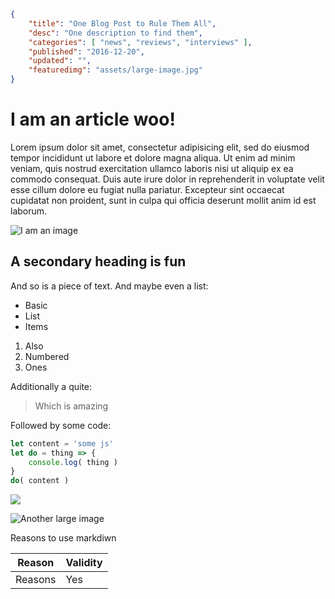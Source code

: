 ```json
{
    "title": "One Blog Post to Rule Them All",
    "desc": "One description to find them",
    "categories": [ "news", "reviews", "interviews" ],
    "published": "2016-12-20",
    "updated": "",
    "featuredimg": "assets/large-image.jpg"
}
```
# I am an article woo!

Lorem ipsum dolor sit amet, consectetur adipisicing elit, sed do eiusmod
tempor incididunt ut labore et dolore magna aliqua. Ut enim ad minim veniam,
quis nostrud exercitation ullamco laboris nisi ut aliquip ex ea commodo
consequat. Duis aute irure dolor in reprehenderit in voluptate velit esse
cillum dolore eu fugiat nulla pariatur. Excepteur sint occaecat cupidatat non
proident, sunt in culpa qui officia deserunt mollit anim id est laborum.

![I am an image]( ./assets/large-image.jpg )

## A secondary heading is fun

And so is a piece of text. And maybe even a list:

- Basic
- List
- Items

1. Also
2. Numbered
3. Ones

Additionally a quite:

> Which is amazing

Followed by some code:

```javascript
let content = 'some js'
let do = thing => {
    console.log( thing )
}
do( content )
```

<img src='./assets/large-image.jpg' class='thumb' />

![Another large image]( ./assets/large-image.jpg )

Reasons to use markdiwn

| Reason | Validity |
| ------ | -------- |
| Reasons | Yes |
